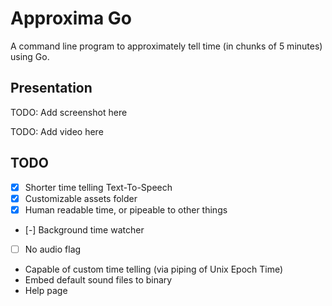 # Approxima Go

A command line program to approximately tell time (in chunks of 5 minutes) using Go.

## Presentation

TODO: Add screenshot here

TODO: Add video here

## TODO

- [x] Shorter time telling Text-To-Speech
- [x] Customizable assets folder
- [x] Human readable time, or pipeable to other things
- [-] Background time watcher
- [ ] No audio flag
- Capable of custom time telling (via piping of Unix Epoch Time)
- Embed default sound files to binary
- Help page
